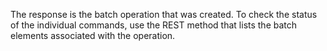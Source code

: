 The response is the batch operation that was created. To check the status of
the individual commands, use the REST method that lists the batch elements 
associated with the operation.